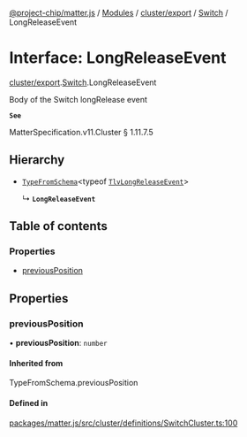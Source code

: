 [@project-chip/matter.js](../README.md) / [Modules](../modules.md) / [cluster/export](../modules/cluster_export.md) / [Switch](../modules/cluster_export.Switch.md) / LongReleaseEvent

# Interface: LongReleaseEvent

[cluster/export](../modules/cluster_export.md).[Switch](../modules/cluster_export.Switch.md).LongReleaseEvent

Body of the Switch longRelease event

**`See`**

MatterSpecification.v11.Cluster § 1.11.7.5

## Hierarchy

- [`TypeFromSchema`](../modules/tlv_export.md#typefromschema)\<typeof [`TlvLongReleaseEvent`](../modules/cluster_export.Switch.md#tlvlongreleaseevent)\>

  ↳ **`LongReleaseEvent`**

## Table of contents

### Properties

- [previousPosition](cluster_export.Switch.LongReleaseEvent.md#previousposition)

## Properties

### previousPosition

• **previousPosition**: `number`

#### Inherited from

TypeFromSchema.previousPosition

#### Defined in

[packages/matter.js/src/cluster/definitions/SwitchCluster.ts:100](https://github.com/project-chip/matter.js/blob/c0d55745d5279e16fdfaa7d2c564daa31e19c627/packages/matter.js/src/cluster/definitions/SwitchCluster.ts#L100)
